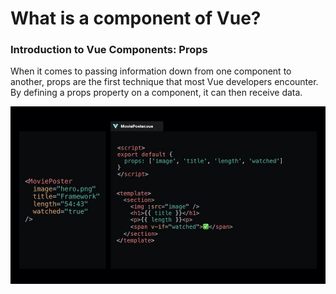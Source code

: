 # What is a component of Vue?

### Introduction to Vue Components: Props

When it comes to passing information down from one component to another, props are the first technique that most Vue developers encounter. By defining a props property on a component, it can then receive data.

![props](../assets/class4/propsComponent.jpg)
